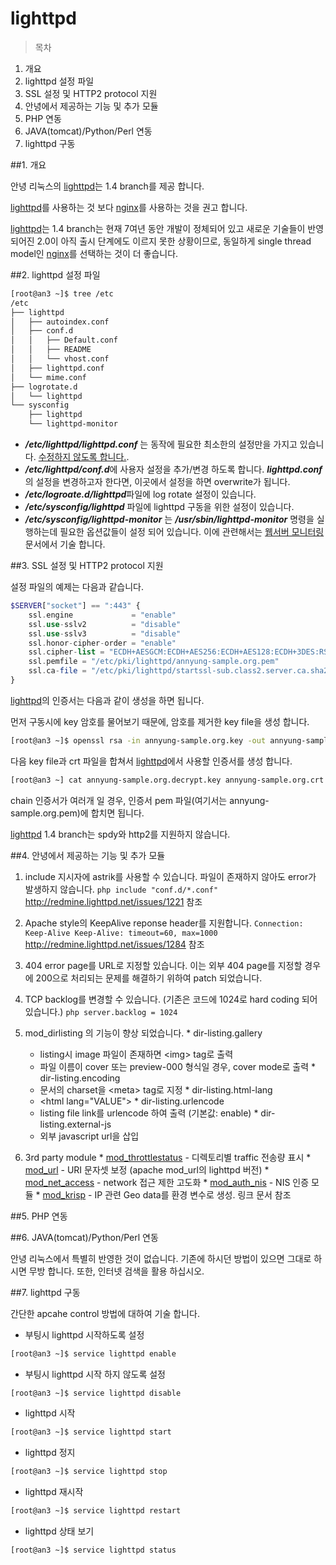 # lighttpd

> 목차
1. 개요
2. lighttpd 설정 파일
3. SSL 설정 및 HTTP2 protocol 지원
4. 안녕에서 제공하는 기능 및 추가 모듈
5. PHP 연동
6. JAVA(tomcat)/Python/Perl 연동
7. lighttpd 구동

##1. 개요

  안녕 리눅스의 [lighttpd](pkg-addon-lighttpd.md)는 1.4 branch를 제공 합니다.
  
  [lighttpd](pkg-addon-lighttpd.md)를 사용하는 것 보다 [nginx](chapter3-2-nginx.md)를 사용하는 것을 권고 합니다.
  
  [lighttpd](pkg-addon-lighttpd.md)는 1.4 branch는 현재 7여년 동안 개발이 정체되어 있고 새로운 기술들이 반영되어진 2.0이 아직 출시 단계에도 이르지 못한 상황이므로, 동일하게 single thread model인 [nginx](chapter3-2-nginx.md)를 선택하는 것이 더 좋습니다.

##2. lighttpd 설정 파일

  ```bash
  [root@an3 ~]$ tree /etc
  /etc
  ├── lighttpd
  │   ├── autoindex.conf
  │   ├── conf.d
  │   │   ├── Default.conf
  │   │   ├── README
  │   │   └── vhost.conf
  │   ├── lighttpd.conf
  │   └── mime.conf
  ├── logrotate.d
  │   └── lighttpd
  └── sysconfig
      ├── lighttpd
      └── lighttpd-monitor
  ```

  * ***/etc/lighttpd/lighttpd.conf*** 는 동작에 필요한 최소한의 설정만을 가지고 있습니다. <u>수정하지 않도록 합니다.</u>.
  * ***/etc/lighttpd/conf.d***에 사용자 설정을 추가/변경 하도록 합니다. ***lighttpd.conf***의 설정을 변경하고자 한다면, 이곳에서 설정을 하면 overwrite가 됩니다.
  * ***/etc/logroate.d/lighttpd***파일에 log rotate 설정이 있습니다.
  * ***/etc/sysconfig/lighttpd*** 파일에 lighttpd 구동을 위한 설정이 있습니다.
  * ***/etc/sysconfig/lighttpd-monitor*** 는 ***/usr/sbin/lighttpd-monitor*** 명령을 실행하는데 필요한 옵션값들이 설정 되어 있습니다. 이에 관련해서는 [웹서버 모니터링](chapter3-6-web-monitor.md) 문서에서 기술 합니다.


##3. SSL 설정 및 HTTP2 protocol 지원

  설정 파일의 예제는 다음과 같습니다.
  
  ```php
  $SERVER["socket"] == ":443" {
      ssl.engine             = "enable"
      ssl.use-sslv2          = "disable"
      ssl.use-sslv3          = "disable"
      ssl.honor-cipher-order = "enable"
      ssl.cipher-list = "ECDH+AESGCM:ECDH+AES256:ECDH+AES128:ECDH+3DES:RSA+AESGCM:RSA+AES:RSA+3DES:!aNULL"
      ssl.pemfile = "/etc/pki/lighttpd/annyung-sample.org.pem"
      ssl.ca-file = "/etc/pki/lighttpd/startssl-sub.class2.server.ca.sha2.pem"
  }

  ```

  [lighttpd](pkg-addon-lighttpd.md)의 인증서는 다음과 같이 생성을 하면 됩니다.
  
  먼저 구동시에 key 암호를 물어보기 때문에, 암호를 제거한 key file을 생성 합니다.
  
  ```bash
  [root@an3 ~]$ openssl rsa -in annyung-sample.org.key -out annyung-sample.org.decrypt.key
  ```
  
  다음 key file과 crt 파일을 합쳐서 [lighttpd](pkg-addon-lighttpd.md)에서 사용할 인증서를 생성 합니다.
  
  ```bash
  [root@an3 ~] cat annyung-sample.org.decrypt.key annyung-sample.org.crt > annyung-sample.org.pem
  ```
  
  chain 인증서가 여러개 일 경우, 인증서 pem 파일(여기서는 annyung-sample.org.pem)에 합치면 됩니다.

  [lighttpd](pkg-addon-lighttpd.md) 1.4 branch는 spdy와 http2를 지원하지 않습니다.


##4. 안녕에서 제공하는 기능 및 추가 모듈

  1. include 지시자에 astrik를 사용할 수 있습니다. 파일이 존재하지 않아도 error가 발생하지 않습니다.
    ```php
    include "conf.d/*.conf"
    ```
    http://redmine.lighttpd.net/issues/1221 참조
    
  2. Apache style의 KeepAlive reponse header를 지원합니다.
    ```
    Connection: Keep-Alive
    Keep-Alive: timeout=60, max=1000
    ```
    http://redmine.lighttpd.net/issues/1284 참조

  3. 404 error page를 URL로 지정할 있습니다. 이는 외부 404 page를 지정할 경우에 200으로 처리되는 문제를 해결하기 위하여 patch 되었습니다.
  4. TCP backlog를 변경할 수 있습니다. (기존은 코드에 1024로 hard coding 되어 있습니다.)
    ```php
    server.backlog = 1024
    ```
  5. mod_dirlisting 의 기능이 향상 되었습니다.
    * dir-listing.gallery  
      * listing시 image 파일이 존재하면 &lt;img&gt; tag로 출력
      * 파일 이름이 cover 또는 preview-000 형식일 경우, cover mode로 출력
    * dir-listing.encoding
      * 문서의 charset을 &lt;meta&gt; tag로 지정
    * dir-listing.html-lang
      * &lt;html lang="VALUE"&gt;
    * dir-listing.urlencode
      * listing file link를 urlencode 하여 출력 (기본값: enable)
    * dir-listing.external-js
      * 외부 javascript url을 삽입
  6. 3rd party module
    * [mod_throttlestatus](http://svn.oops.org/wsvn/Lighttpd.mod_throttlestatus/trunk/throttlestatus.ko.txt) - 디렉토리별 traffic 전송량 표시
    * [mod_url](http://svn.oops.org/wsvn/Lighttpd.mod_url/trunk/README) - URI 문자셋 보정 (apache mod_url의 lighttpd 버전)
    * [mod_net_access](http://svn.oops.org/wsvn/Lighttpd.mod_net_access/trunk/README) - network 접근 제한 고도화
    * [mod_auth_nis](http://svn.oops.org/wsvn/Lighttpd.mod_auth_nis/trunk/README) - NIS 인증 모듈
    * [mod_krisp](http://svn.oops.org/wsvn/Lighttpd.mod_krisp/trunk/README) - IP 관련 Geo data를 환경 변수로 생성. 링크 문서 참조

##5. PHP 연동



##6. JAVA(tomcat)/Python/Perl 연동

  안녕 리눅스에서 특별히 반영한 것이 없습니다. 기존에 하시던 방법이 있으면 그대로 하시면 무방 합니다. 또한, 인터넷 검색을 활용 하십시오. 

##7. lighttpd 구동

  간단한 apcahe control 방법에 대하여 기술 합니다.

  * 부팅시 lighttpd 시작하도록 설정
  ```bash
  [root@an3 ~]$ service lighttpd enable
  ```
  * 부팅시 lighttpd 시작 하지 않도록 설정
  ```bash
  [root@an3 ~]$ service lighttpd disable
  ```
  * lighttpd 시작
  ```bash
  [root@an3 ~]$ service lighttpd start
  ```
  * lighttpd 정지
  ```bash
  [root@an3 ~]$ service lighttpd stop
  ```
  * lighttpd 재시작
  ```bash
  [root@an3 ~]$ service lighttpd restart
  ```
  * lighttpd 상태 보기
  ```bash
  [root@an3 ~]$ service lighttpd status
  ```
